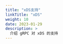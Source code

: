 ```yaml
---
title: "xDS支持"
linkTitle: "xDS"
weight: 10
date: 2023-01-29
description: >
  介绍 gRPC 对 xDS 的支持
---
```




